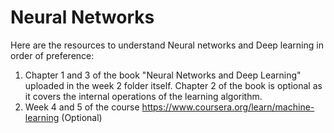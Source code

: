 # Neural Networks

Here are the resources to understand Neural networks and Deep learning in order of preference:
1. Chapter 1 and 3 of the book "Neural Networks and Deep Learning" uploaded in the week 2 folder itself. Chapter 2 of the book is optional as it covers the internal operations of the learning algorithm.
2. Week 4 and 5 of the course https://www.coursera.org/learn/machine-learning (Optional) 
